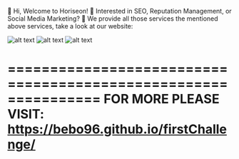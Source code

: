 👋 Hi, Welcome to Horiseon!
👀 Interested in SEO, Reputation Management, or Social Media Marketing? 
🌱 We provide all those services the mentioned above services, take a look at our website: 

![alt text](../assets/images/firstImage.png)
![alt text](../assets/images/secondImage.png)
![alt text](../assets/images/thirdImage.png)

===============================================================
FOR MORE PLEASE VISIT: https://bebo96.github.io/firstChallenge/
===============================================================